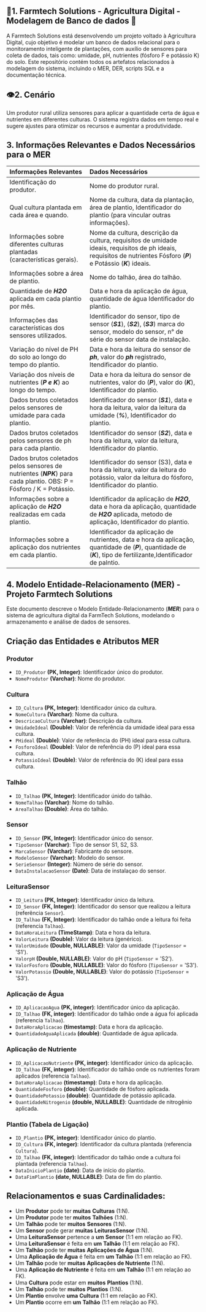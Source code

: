 ## 🌱**1. Farmtech Solutions - Agricultura Digital - Modelagem de Banco de dados** 🤖

A Farmtech Solutions está desenvolvendo um projeto voltado à Agricultura Digital, cujo objetivo é modelar um banco de dados relacional para o
monitoramento inteligente de plantações, com auxílio de sensores para coleta de dados, tais como: umidade, pH, nutrientes (fósforo F e potássio K) do solo.
Este repositório contém todos os artefatos relacionados à modelagem do sistema, incluindo o MER, DER, scripts SQL e a documentação técnica.

## 👁️**2. Cenário**

Um produtor rural utiliza sensores para aplicar a quantidade certa de água e nutrientes em diferentes culturas. 
O sistema registra dados em tempo real e sugere ajustes para otimizar os recursos e aumentar a produtividade.

## **3. Informações Relevantes e Dados Necessários para o MER**
   
   | Informações Relevantes | Dados Necessários |
   |:-----------------------|:------------------|
   | Identificação do produtor.| Nome do produtor rural.|
   | Qual cultura plantada em cada área e quando.| Nome da cultura, data da plantação, área de plantio, Identificador do plantio (para vincular outras informações).|
   | Informações sobre diferentes culturas plantadas (características gerais).| Nome da cultura, descrição da cultura, requisitos de umidade ideais, requisitos de ph ideais, requisitos de nutrientes Fósforo (***P***) e Potássio (***K***) ideais.|
   | Informações sobre a área de plantio.| Nome do talhão, área do talhão.|
   | Quantidade de ***H2O*** aplicada em cada plantio por mês.| Data e hora da aplicação de água, quantidade de água Identificador do plantio.|
   | Informações das características dos sensores utilizados.| Identificador do sensor, tipo de sensor (***S1***), (***S2***), (***S3***) marca do sensor, modelo do sensor, n° de série do sensor data de instalação.|
   | Variação do nível de PH do solo ao longo do tempo do plantio.| Data e hora da leitura do sensor de ***ph***, valor do ***ph*** registrado, Itendificador do plantio.|
   | Variação dos níveis de nutrientes (***P e K***) ao longo do tempo.| Data e hora da leitura do sensor de nutrientes, valor do (***P***), valor do (***K***), Identificador do plantio.|
   | Dados brutos coletados pelos sensores de umidade para cada plantio.| Identificador do sensor (***S1***), data e hora da leitura, valor da leitura da umidade (***%***), Identificador do plantio.|
   | Dados brutos coletados pelos sensores de ph para cada plantio.| Identificador do sensor (***S2***), data e hora da leitura, valor da leitura, Identificador do plantio.|
   | Dados brutos coletados pelos sensores de nutrientes (***NPK***) para cada plantio. OBS: P = Fósforo / K = Potássio.| Identificador do sensor (S3), data e hora da leitura, valor da leitura do potássio, valor da leitura do fósforo, Identificador do plantio.|
   | Informações sobre a aplicação de ***H2O*** realizadas em cada plantio.| Identificador da aplicação de ***H2O***, data e hora da aplicação, quantidade de ***H2O*** aplicada, metodo de aplicação, Identificador do plantio.|
   | Informações sobre a aplicação dos nutrientes em cada plantio.| Identificador da aplicação de nutrientes, data e hora da aplicação, quantidade de (***P***), quantidade de (***K***), tipo de fertilizante,Identificador de palntio.|

   ## 4. Modelo Entidade-Relacionamento (MER) - Projeto Farmtech Solutions
   Este documento descreve o Modelo Entidade-Relacionamento (***MER***) para o sistema de agricultura digital da FarmTech Solutions, modelando o armazenamento e análise de dados de sensores.
   ## Criação das Entidades e Atributos MER 

   ### Produtor
   * `ID_Produtor` **(PK, Integer)**: Identificador único do produtor.
   * `NomeProdutor` **(Varchar)**: Nome do produtor.

   ### Cultura
   * `ID_Cultura` **(PK, Integer)**: Identificador único da cultura.
   * `NomeCultura` **(Varchar)**: Nome da cultura.
   * `DescricaoCultura` **(Varchar)**: Descrição da cultura.
   * `UmidadeIdeal` **(Double)**: Valor de referência da umidade ideal para essa cultura.
   * `PHideal` **(Double)**: Valor de referência do (PH) ideal para essa cultura.
   * `FosforoIdeal` **(Double)**: Valor de referência do (P) ideal para essa cultura.
   * `PotassioIdeal` **(Double)**: Valor de referência do (K) ideal para essa cultura.

   ### Talhão
   * `ID_Talhao` **(PK, Integer)**: Identificador únido do talhão.
   * `NomeTalhao` **(Varchar)**: Nome do talhão.
   * `AreaTalhao` **(Double)**: Área do talhão.

   ### Sensor
   * `ID_Sensor` **(PK, Integer)**: Identificador único do sensor.
   * `TipoSensor` **(Varchar)**: Tipo de sensor S1, S2, S3.
   * `MarcaSensor` **(Varchar)**: Fabricante do sensore.
   * `ModeloSensor` **(Varchar)**: Modelo do sensor.
   * `SerieSensor` **(Integer)**: Número de série do sensor.
   * `DataInstalacaoSensor` **(Date)**: Data de instalaçao do sensor.

   ### LeituraSensor
   * `ID_Leitura` **(PK, Integer)**: Identificador único da leitura.
   * `ID_Sensor` **(FK, Integer)**: Identificador do sensor que realizou a leitura (referência `Sensor`).
   * `ID_Talhao` **(FK, Integer)**: Identificador do talhão onde a leitura foi feita (referencia `Talhao`).
   * `DataHoraLeitura` **(TimeStamp)**: Data e hora da leitura.
   * `ValorLeitura` **(Double)**: Valor da leitura (genérico).
   * `ValorUmidade` **(Double, NULLABLE)**: Valor da umidade (`TipoSensor` = 'S1').
   * `ValorpH` **(Double, NULLABLE)**: Valor do pH (`TipoSensor` = 'S2').
   * `ValorFosforo` **(Double, NULLABLE)**: Valor do fósforo (`TipoSensor` = 'S3').
   * `ValorPotassio` **(Double, NULLABLE)**: Valor do potássio (`TipoSensor` = 'S3').

   ### Aplicação de Água
   * `ID_AplicacaoAgua` **(PK, integer)**: Identificador único da aplicação.
   * `ID_Talhao` **(FK, integer)**: Identificador do talhão onde a água foi aplicada (referencia `Talhao`).
   * `DataHoraAplicacao` **(timestamp)**: Data e hora da aplicação.
   * `QuantidadeAguaAplicada` **(double)**: Quantidade de água aplicada.
   
   ### Aplicação de Nutriente
   * `ID_AplicacaoNutriente` **(PK, integer)**: Identificador único da aplicação.
   * `ID_Talhao` **(FK, integer)**: Identificador do talhão onde os nutrientes foram aplicados (referencia `Talhao`).
   * `DataHoraAplicacao` **(timestamp)**: Data e hora da aplicação.
   * `QuantidadeFosforo` **(double)**: Quantidade de fósforo aplicada.
   * `QuantidadePotassio` **(double)**: Quantidade de potássio aplicada.
   * `QuantidadeNitrogenio` **(double, NULLABLE)**: Quantidade de nitrogênio aplicada.
   
   ### Plantio (Tabela de Ligação)
   * `ID_Plantio` **(PK, integer)**: Identificador único do plantio.
   * `ID_Cultura` **(FK, integer)**: Identificador da cultura plantada (referencia `Cultura`).
   * `ID_Talhao` **(FK, integer)**: Identificador do talhão onde a cultura foi plantada (referencia `Talhao`).
   * `DataInicioPlantio` **(date)**: Data de início do plantio.
   * `DataFimPlantio` **(date, NULLABLE)**: Data de fim do plantio.

   ## Relacionamentos e suas Cardinalidades:
   * Um **Produtor** pode ter **muitas** **Culturas** (1:N).
   * Um **Produtor** pode ter **muitos** **Talhões** (1:N).
   * Um **Talhão** pode ter **muitos** **Sensores** (1:N).
   * Um **Sensor** pode gerar **muitas** **LeiturasSensor** (1:N).
   * Uma **LeituraSensor** pertence a **um** **Sensor** (1:1 em relação ao FK).
   * Uma **LeituraSensor** é feita em **um** **Talhão** (1:1 em relação ao FK).
   * Um **Talhão** pode ter **muitas** **Aplicações de Água** (1:N).
   * Uma **Aplicação de Água** é feita em **um** **Talhão** (1:1 em relação ao FK).
   * Um **Talhão** pode ter **muitas** **Aplicações de Nutriente** (1:N).
   * Uma **Aplicação de Nutriente** é feita em **um** **Talhão** (1:1 em relação ao FK).
   * Uma **Cultura** pode estar em **muitos** **Plantios** (1:N).
   * Um **Talhão** pode ter **muitos** **Plantios** (1:N).
   * Um **Plantio** envolve **uma** **Cultura** (1:1 em relação ao FK).
   * Um **Plantio** ocorre em **um** **Talhão** (1:1 em relação ao FK).


